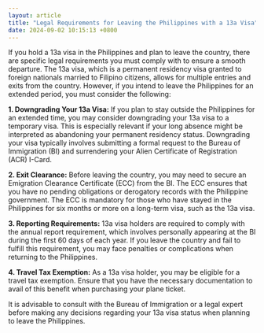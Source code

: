 ```yaml
---
layout: article
title: "Legal Requirements for Leaving the Philippines with a 13a Visa"
date: 2024-09-02 10:15:13 +0800
---
```


<p>If you hold a 13a visa in the Philippines and plan to leave the country, there are specific legal requirements you must comply with to ensure a smooth departure. The 13a visa, which is a permanent residency visa granted to foreign nationals married to Filipino citizens, allows for multiple entries and exits from the country. However, if you intend to leave the Philippines for an extended period, you must consider the following:</p><p><strong>1. Downgrading Your 13a Visa:</strong> If you plan to stay outside the Philippines for an extended time, you may consider downgrading your 13a visa to a temporary visa. This is especially relevant if your long absence might be interpreted as abandoning your permanent residency status. Downgrading your visa typically involves submitting a formal request to the Bureau of Immigration (BI) and surrendering your Alien Certificate of Registration (ACR) I-Card.</p><p><strong>2. Exit Clearance:</strong> Before leaving the country, you may need to secure an Emigration Clearance Certificate (ECC) from the BI. The ECC ensures that you have no pending obligations or derogatory records with the Philippine government. The ECC is mandatory for those who have stayed in the Philippines for six months or more on a long-term visa, such as the 13a visa.</p><p><strong>3. Reporting Requirements:</strong> 13a visa holders are required to comply with the annual report requirement, which involves personally appearing at the BI during the first 60 days of each year. If you leave the country and fail to fulfill this requirement, you may face penalties or complications when returning to the Philippines.</p><p><strong>4. Travel Tax Exemption:</strong> As a 13a visa holder, you may be eligible for a travel tax exemption. Ensure that you have the necessary documentation to avail of this benefit when purchasing your plane ticket.</p><p>It is advisable to consult with the Bureau of Immigration or a legal expert before making any decisions regarding your 13a visa status when planning to leave the Philippines.</p>